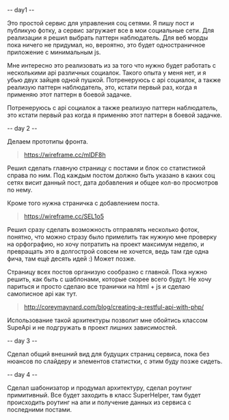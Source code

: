 
-- day1 --

Это простой сервис для управления соц сетями. Я пишу пост и публикую фотку, а сервис загружает все в мои социальные сети.
Для реализации я решил выбрать паттерн наблюдатель. Для веб морды пока ничего не придумал, но, вероятно, это будет одностраничное приложение с минимальным js.

Мне интересно это реализовать из за того что нужно будет работать с несколькими api различных социалок. Такого опыта у меня нет, и я убью двух зайцев одной пушкой.
Потренеруюсь с api социалок, а также реализую паттерн наблюдатель, это, кстати первый раз, когда я применяю этот паттерн в боевой задачке.

Потренеруюсь с api социалок а также реализую паттерн наблюдатель, это кстати первый раз когда я применяю этот паттерн в боевой задачке.

-- day 2 --

Делаем прототипы фронта.
> https://wireframe.cc/mIDF8h

Решил сделать главную страницу с постами и блок со статистикой справа по ним.
Под каждым постом должно быть указано в каких соц сетях висит данный пост, дата добавления и общее кол-во просмотров по нему.

Кроме того нужна страничка с добавлением поста.

>https://wireframe.cc/SEL1o5

Решил сразу сделать возможность отправлять несколько фоток, понятно, что можно стразу было примелить так нужную мне проверку на орфографию, но хочу потратить на проект максимум неделю, и превращать это в долгострой совсем не хочется, ведь там где одна фича, там ещё десять идей :) Может позже.

Страницу всех постов организую сообразно с главной. Пока нужно решить, как быть с шаблонами, которые скорее всего будут. Не хочу париться и просто сделаю все транички на html + js и сделаю самописное api как тут.

>http://coreymaynard.com/blog/creating-a-restful-api-with-php/

Использование такой архитектуры позволит мне обойтись классом SupeApi и не подгружать в проект лишних зависимостей.

-- day 3 --

Сделал общий внешний вид для будущих страниц сервиса, пока без нюансов по слайдеру и элементов статистки, с этим буду позже сидеть.

-- day 4 -- 

Сделал шабонизатор и продумал архитектуру, сделал роутинг примитивный. Все будет заходить в класс SuperHelper, там будет происходить роутинг на апи и получение данных из сервиса с последними постами.

